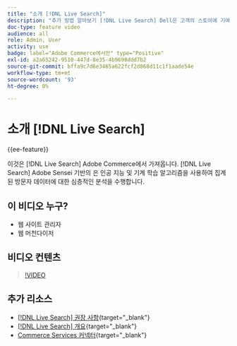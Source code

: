```yaml
---
title: "소개 [!DNL Live Search]"
description: "추가 방법 알아보기 [!DNL Live Search] Dell은 고객의 스토어에 기여하고 연관성이 있으며 개인화된 쇼핑 경험을 제공합니다."
doc-type: feature video
audience: all
role: Admin, User
activity: use
badge: label="Adobe Commerce에서만" type="Positive"
exl-id: a2a65242-9510-447d-8e35-4b9698ddd7b2
source-git-commit: bffa9c7d6e3465a622fcf2d868d11c1f1aade54e
workflow-type: tm+mt
source-wordcount: '93'
ht-degree: 0%

---
```


# 소개 [!DNL Live Search]

{{ee-feature}}

이것은 [!DNL Live Search] Adobe Commerce에서 가져옵니다. [!DNL Live Search] Adobe Sensei 기반의 은 인공 지능 및 기계 학습 알고리즘을 사용하여 집계된 방문자 데이터에 대한 심층적인 분석을 수행합니다.

## 이 비디오 누구?

- 웹 사이트 관리자
- 웹 머천다이저

## 비디오 컨텐츠

>[!VIDEO](https://video.tv.adobe.com/v/337365?quality=12&learn=on)


## 추가 리소스

- [[!DNL Live Search] 권장 사항](https://experienceleague.adobe.com/docs/commerce-learn/tutorials/marketing/live-search-recommendations.html){target="_blank"}
- [[!DNL Live Search] 개요](https://experienceleague.adobe.com/docs/commerce-merchant-services/live-search/overview.html){target="_blank"}
- [Commerce Services 커넥터](https://experienceleague.adobe.com/docs/commerce-merchant-services/user-guides/integration-services/saas.html){target="_blank"}

